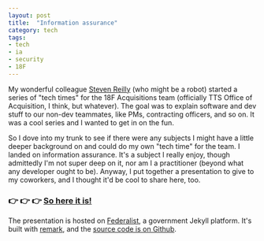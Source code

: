 ```yaml
---
layout: post
title:  "Information assurance"
category: tech
tags:
- tech
- ia
- security
- 18F
---
```


My wonderful colleague [Steven Reilly](https://twitter.com/stvnrlly) (who
might be a robot) started a series of "tech times" for the 18F Acquisitions
team (officially TTS Office of Acquisition, I think, but whatever).  The
goal was to explain software and dev stuff to our non-dev teammates, like
PMs, contracting officers, and so on.  It was a cool series and I wanted
to get in on the fun.

So I dove into my trunk to see if there were any subjects I might have a
little deeper background on and could do my own "tech time" for the team.
I landed on information assurance.  It's a subject I really enjoy, though
admittedly I'm not super deep on it, nor am I a practitioner (beyond what
any developer ought to be).  Anyway, I put together a presentation to give
to my coworkers, and I thought it'd be cool to share here, too.

### 👉 👉 👉 [So here it is!](https://federalist-proxy.app.cloud.gov/site/18f/acq-tech-presentations/tech-theory-time/information-assurance/#1)

The presentation is hosted on [Federalist](https://federalist.18f.gov/),
a government Jekyll platform.  It's built with
[remark](https://remarkjs.com/#1), and the [source code is on Github](https://github.com/18F/acq-tech-presentations/tree/master/tech-theory-time/information-assurance).
